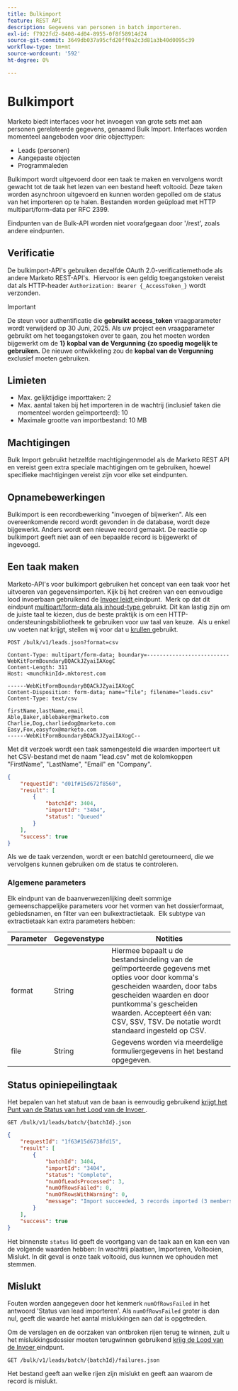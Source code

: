 ```yaml
---
title: Bulkimport
feature: REST API
description: Gegevens van personen in batch importeren.
exl-id: f7922fd2-8408-4d04-8955-0f8f58914d24
source-git-commit: 3649db037a95cfd20ff0a2c3d81a3b40d0095c39
workflow-type: tm+mt
source-wordcount: '592'
ht-degree: 0%

---
```


# Bulkimport

Marketo biedt interfaces voor het invoegen van grote sets met aan personen gerelateerde gegevens, genaamd Bulk Import. Interfaces worden momenteel aangeboden voor drie objecttypen:

- Leads (personen)
- Aangepaste objecten
- Programmaleden

Bulkimport wordt uitgevoerd door een taak te maken en vervolgens wordt gewacht tot de taak het lezen van een bestand heeft voltooid. Deze taken worden asynchroon uitgevoerd en kunnen worden gepolled om de status van het importeren op te halen. Bestanden worden geüpload met HTTP multipart/form-data per RFC 2399.

Eindpunten van de Bulk-API worden niet voorafgegaan door &#39;/rest&#39;, zoals andere eindpunten.

## Verificatie

De bulkimport-API&#39;s gebruiken dezelfde OAuth 2.0-verificatiemethode als andere Marketo REST-API&#39;s.  Hiervoor is een geldig toegangstoken vereist dat als HTTP-header `Authorization: Bearer {_AccessToken_}` wordt verzonden.

>[!IMPORTANT]
>
>De steun voor authentificatie die **gebruikt access_token** vraagparameter wordt verwijderd op 30 Juni, 2025. Als uw project een vraagparameter gebruikt om het toegangstoken over te gaan, zou het moeten worden bijgewerkt om de **1&rbrace; kopbal van de Vergunning &lbrace;zo spoedig mogelijk te gebruiken.** De nieuwe ontwikkeling zou de **kopbal van de Vergunning** exclusief moeten gebruiken.

## Limieten

- Max. gelijktijdige importtaken: 2
- Max. aantal taken bij het importeren in de wachtrij (inclusief taken die momenteel worden geïmporteerd): 10
- Maximale grootte van importbestand: 10 MB

## Machtigingen

Bulk Import gebruikt hetzelfde machtigingenmodel als de Marketo REST API en vereist geen extra speciale machtigingen om te gebruiken, hoewel specifieke machtigingen vereist zijn voor elke set eindpunten.

## Opnamebewerkingen

Bulkimport is een recordbewerking &quot;invoegen of bijwerken&quot;. Als een overeenkomende record wordt gevonden in de database, wordt deze bijgewerkt. Anders wordt een nieuwe record gemaakt. De reactie op bulkimport geeft niet aan of een bepaalde record is bijgewerkt of ingevoegd.

## Een taak maken

Marketo-API&#39;s voor bulkimport gebruiken het concept van een taak voor het uitvoeren van gegevensimporten. Kijk bij het creëren van een eenvoudige lood invoerbaan gebruikend de [ Invoer leidt ](https://developer.adobe.com/marketo-apis/api/mapi/#tag/Bulk-Import-Leads/operation/importLeadUsingPOST) eindpunt.  Merk op dat dit eindpunt [ multipart/form-data als inhoud-type ](https://www.w3.org/Protocols/rfc1341/7_2_Multipart.html) gebruikt. Dit kan lastig zijn om de juiste taal te kiezen, dus de beste praktijk is om een HTTP-ondersteuningsbibliotheek te gebruiken voor uw taal van keuze.  Als u enkel uw voeten nat krijgt, stellen wij voor dat u [ krullen ](https://curl.se/) gebruikt.

```
POST /bulk/v1/leads.json?format=csv
```

```
Content-Type: multipart/form-data; boundary=--------------------------WebKitFormBoundaryBQACkJZyaiIAXogC
Content-Length: 311
Host: <munchkinId>.mktorest.com
```

```
------WebKitFormBoundaryBQACkJZyaiIAXogC
Content-Disposition: form-data; name="file"; filename="leads.csv"
Content-Type: text/csv

firstName,lastName,email
Able,Baker,ablebaker@marketo.com
Charlie,Dog,charliedog@marketo.com
Easy,Fox,easyfox@marketo.com
------WebKitFormBoundaryBQACkJZyaiIAXogC--
```

Met dit verzoek wordt een taak samengesteld die waarden importeert uit het CSV-bestand met de naam &quot;lead.csv&quot; met de kolomkoppen &quot;FirstName&quot;, &quot;LastName&quot;, &quot;Email&quot; en &quot;Company&quot;.

```json
{
    "requestId": "d01f#15d672f8560",
    "result": [
        {
            "batchId": 3404,
            "importId": "3404",
            "status": "Queued"
        }
    ],
    "success": true
}
```

Als we de taak verzenden, wordt er een batchId geretourneerd, die we vervolgens kunnen gebruiken om de status te controleren.

### Algemene parameters

Elk eindpunt van de baanverwezenlijking deelt sommige gemeenschappelijke parameters voor het vormen van het dossierformaat, gebiedsnamen, en filter van een bulkextractietaak.  Elk subtype van extractietaak kan extra parameters hebben:

| Parameter | Gegevenstype | Notities |
|---|---|---|
| format | String | Hiermee bepaalt u de bestandsindeling van de geïmporteerde gegevens met opties voor door komma&#39;s gescheiden waarden, door tabs gescheiden waarden en door puntkomma&#39;s gescheiden waarden. Accepteert één van: CSV, SSV, TSV. De notatie wordt standaard ingesteld op CSV. |
| file | String | Gegevens worden via meerdelige formuliergegevens in het bestand opgegeven. |

## Status opiniepeilingtaak

Het bepalen van het statuut van de baan is eenvoudig gebruikend [ krijgt het Punt van de Status van het Lood van de Invoer ](https://developer.adobe.com/marketo-apis/api/mapi/#tag/Bulk-Import-Leads/operation/getImportLeadStatusUsingGET).

```
GET /bulk/v1/leads/batch/{batchId}.json
```

```json
{
    "requestId": "1f63#15d6738fd15",
    "result": [
        {
            "batchId": 3404,
            "importId": "3404",
            "status": "Complete",
            "numOfLeadsProcessed": 3,
            "numOfRowsFailed": 0,
            "numOfRowsWithWarning": 0,
            "message": "Import succeeded, 3 records imported (3 members)"
        }
    ],
    "success": true
}
```

Het binnenste `status` lid geeft de voortgang van de taak aan en kan een van de volgende waarden hebben: In wachtrij plaatsen, Importeren, Voltooien, Mislukt. In dit geval is onze taak voltooid, dus kunnen we ophouden met stemmen.

## Mislukt

Fouten worden aangegeven door het kenmerk `numOfRowsFailed` in het antwoord &#39;Status van lead importeren&#39;. Als `numOfRowsFailed` groter is dan nul, geeft die waarde het aantal mislukkingen aan dat is opgetreden.

Om de verslagen en de oorzaken van ontbroken rijen terug te winnen, zult u het mislukkingsdossier moeten terugwinnen gebruikend [ krijg de Lood van de Invoer ](https://developer.adobe.com/marketo-apis/api/mapi/#tag/Bulk-Import-Leads/operation/getImportLeadFailuresUsingGET) eindpunt.

```
GET /bulk/v1/leads/batch/{batchId}/failures.json
```

Het bestand geeft aan welke rijen zijn mislukt en geeft aan waarom de record is mislukt.
